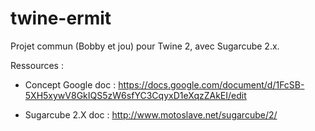 # twine-ermit
Projet commun (Bobby et jou) pour Twine 2, avec Sugarcube 2.x.

Ressources : 

- Concept Google doc : https://docs.google.com/document/d/1FcSB-5XH5xywV8GkIQS5zW6sfYC3CqyxD1eXqzZAkEI/edit

- Sugarcube 2.X doc : http://www.motoslave.net/sugarcube/2/
